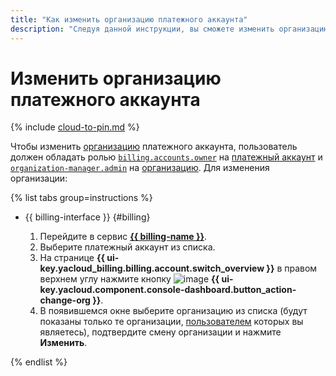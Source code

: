 ```yaml
---
title: "Как изменить организацию платежного аккаунта"
description: "Следуя данной инструкции, вы сможете изменить организацию платежного аккаунта."
---
```


# Изменить организацию платежного аккаунта


{% include [cloud-to-pin.md](../_includes/clouds-to-pin.md) %}

Чтобы изменить [организацию](../concepts/organization.md) платежного аккаунта, пользователь должен обладать ролью [`billing.accounts.owner`](../security/index.md#billing-accounts-owner) на [платежный аккаунт](../security/index.md#set-role) и [`organization-manager.admin`](../../organization/security/index.md#organization-manager-admin) на [организацию](../../organization/security/index.md#add-role). Для изменения организации:

{% list tabs group=instructions %}

- {{ billing-interface }} {#billing}

  1. Перейдите в сервис [**{{ billing-name }}**](https://billing.yandex.cloud/accounts/).
  1. Выберите платежный аккаунт из списка.
  1. На странице **{{ ui-key.yacloud_billing.billing.account.switch_overview }}** в правом верхнем углу нажмите кнопку ![image](../../_assets/console-icons/persons.svg) **{{ ui-key.yacloud.component.console-dashboard.button_action-change-org }}**.
  1. В появившемся окне выберите организацию из списка (будут показаны только те организации, [пользователем](../../organization/operations/add-account) которых вы являетесь), подтвердите смену организации и нажмите **Изменить**.

{% endlist %}
